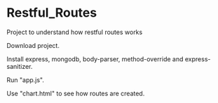 # Restful_Routes
Project to understand how restful routes works

Download project.

Install express, mongodb, body-parser, method-override and express-sanitizer.

Run "app.js".

Use "chart.html" to see how routes are created. 
